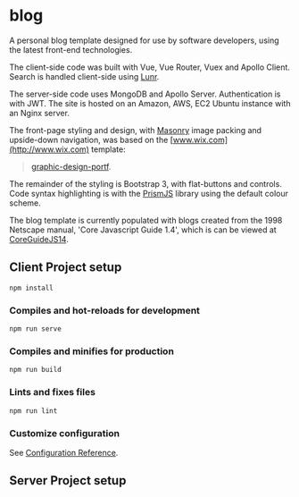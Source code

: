 # blog

A personal blog template designed for use by software developers, using the latest front-end technologies.

The client-side code was built with Vue, Vue Router, Vuex and Apollo Client. Search is handled client-side using [Lunr](https://lunrjs.com/).

The server-side code uses MongoDB and Apollo Server. Authentication is with JWT. The site is hosted on an Amazon, AWS, EC2 Ubuntu instance with an Nginx server.

The front-page styling and design, with [Masonry](https://masonry.desandro.com/)  image packing and upside-down navigation, was based on the [www.wix.com](http://www.wix.com)  template: 

> [graphic-design-portf](https://www.wix.com/demone2/graphic-design-portf). 

The remainder of the styling is Bootstrap 3, with flat-buttons and controls. Code syntax highlighting is with the [PrismJS](http://prismjs.com) library using the default colour scheme.
          
The blog template is currently populated with blogs created from the 1998 Netscape manual, 'Core Javascript Guide 1.4', which is can be viewed at  [CoreGuideJS14](https://docs.huihoo.com/javascript/CoreGuideJS14/index.html).

## Client Project setup 
```
npm install
```

### Compiles and hot-reloads for development
```
npm run serve
```

### Compiles and minifies for production
```
npm run build
```

### Lints and fixes files
```
npm run lint
```

### Customize configuration
See [Configuration Reference](https://cli.vuejs.org/config/).

## Server Project setup

